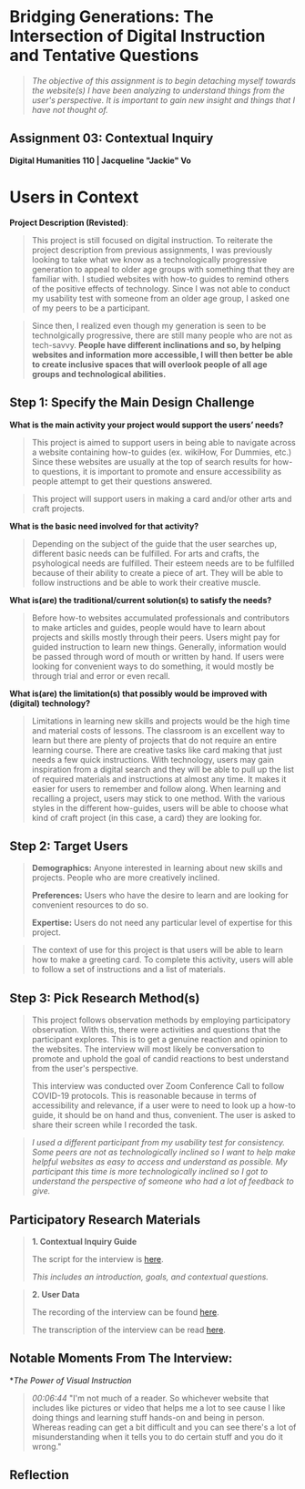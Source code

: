 # Bridging Generations: The Intersection of Digital Instruction and Tentative Questions

> *The objective of this assignment is to begin detaching myself towards the website(s) I have been analyzing to understand things from the user's perspective. It is important to gain new insight and things that I have not thought of.*
 
## Assignment 03: Contextual Inquiry ##
__Digital Humanities 110 | Jacqueline "Jackie" Vo__

# Users in Context #

**Project Description (Revisted)**: 

> This project is still focused on digital instruction. To reiterate the project description from previous assignments, I was previously looking to take what we know as a technologically progressive generation to appeal to older age groups with something that they are familiar with. I studied websites with how-to guides to remind others of the positive effects of technology. Since I was not able to conduct my usability test with someone from an older age group, I asked one of my peers to be a participant. 

> Since then, I realized even though my generation is seen to be technolgically progressive, there are still many people who are not as tech-savvy. **People have different inclinations and so, by helping websites and information more accessible, I will then better be able to create inclusive spaces that will overlook people of all age groups and technological abilities.**

## **Step 1: Specify the Main Design Challenge** ##
**What is the main activity your project would support the users’ needs?**

> This project is aimed to support users in being able to navigate across a website containing how-to guides (ex. wikiHow, For Dummies, etc.) Since these websites are usually at the top of search results for how-to questions, it is important to promote and ensure accessibility as people attempt to get their questions answered. 

> This project will support users in making a card and/or other arts and craft projects.

**What is the basic need involved for that activity?**

> Depending on the subject of the guide that the user searches up, different basic needs can be fulfilled. For arts and crafts, the psyhological needs are fulfilled. Their esteem needs are to be fulfilled because of their ability to create a piece of art. They will be able to follow instructions and be able to work their creative muscle.

**What is(are) the traditional/current solution(s) to satisfy the needs?**

> Before how-to websites accumulated professionals and contributors to make articles and guides, people would have to learn about projects and skills mostly through their peers. Users might pay for guided instruction to learn new things. Generally, information would be passed through word of mouth or written by hand. If users were looking for convenient ways to do something, it would mostly be through trial and error or even recall. 

**What is(are) the limitation(s) that possibly would be improved with (digital) technology?**

> Limitations in learning new skills and projects would be the high time and material costs of lessons. The classroom is an excellent way to learn but there are plenty of projects that do not require an entire learning course. There are creative tasks like card making that just needs a few quick instructions. With technology, users may gain inspiration from a digital search and they will be able to pull up the list of required materials and instructions at almost any time. It makes it easier for users to remember and follow along.
> When learning and recalling a project, users may stick to one method. With the various styles in the different how-guides, users will be able to choose what kind of craft project (in this case, a card) they are looking for. 
## **Step 2: Target Users** ##

> **Demographics:** Anyone interested in learning about new skills and projects. People who are more creatively inclined.
> 
> **Preferences:** Users who have the desire to learn and are looking for convenient resources to do so.
> 
> **Expertise:** Users do not need any particular level of expertise for this project.

> The context of use for this project is that users will be able to learn how to make a greeting card. To complete this activity, users will able to follow a set of instructions and a list of materials.

## **Step 3: Pick Research Method(s)** ##

> This project follows observation methods by employing participatory observation. With this, there were activities and questions that the participant explores. This is to get a genuine reaction and opinion to the websites. The interview will most likely be conversation to promote and uphold the goal of candid reactions to best understand from the user's perspective.
> 
> This interview was conducted over Zoom Conference Call to follow COVID-19 protocols. This is reasonable because in terms of accessibility and relevance, if a user were to need to look up a how-to guide, it should be on hand and thus, convenient. 
> The user is asked to share their screen while I recorded the task. 

> *I used a different participant from my usability test for consistency. Some peers are not as technologically inclined so I want to help make helpful websites as easy to access and understand as possible. My participant this time is more technologically inclined so I got to understand the perspective of someone who had a lot of feedback to give.*

## **Participatory Research Materials** ##
> **1. Contextual Inquiry Guide**
> 
> The script for the interview is [here](https://docs.google.com/document/d/1V3MiieThGWDt5c4Blm-cBfNHTwEywLLlgbrbytGKTVI/edit?usp=sharing).
> 
> *This includes an introduction, goals, and contextual questions.*

> **2. User Data**
> 
> The recording of the interview can be found [here](https://drive.google.com/file/d/1lnoH_zhEBZ7M-rzjhvZn-osuFFTmpsG3/view?usp=sharing).
> 
> The transcription of the interview can be read [here](https://docs.google.com/document/d/1V3MiieThGWDt5c4Blm-cBfNHTwEywLLlgbrbytGKTVI/edit?usp=sharing).

## **Notable Moments From The Interview:**

**The Power of Visual Instruction*
> *00:06:44* "I'm not much of a reader. So whichever website that includes like pictures or video that helps me a lot to see cause I like doing things and learning stuff hands-on and being in person. Whereas reading can get a bit difficult and you can see there's a lot of misunderstanding when it tells you to do certain stuff and you do it wrong."

## Reflection ##
